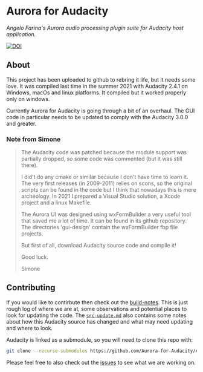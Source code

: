 # Aurora for Audacity
_Angelo Farina's Aurora audio processing plugin suite for Audacity host application._

[![DOI](https://zenodo.org/badge/DOI/10.5281/zenodo.16759727.svg)](https://doi.org/10.5281/zenodo.16759727)

## About 

This project has been uploaded to github to rebring it life, but it needs some love.
It was compiled last time in the summer 2021 with Audacity 2.4.1 on Windows, macOs and
linux platforms. It compiled but it worked properly only on windows.

Currently Aurora for Audacity is going through a bit of an overhaul. The GUI code in particular needs 
to be updated to comply with the Audacity 3.0.0 and greater.

### Note from Simone

>The Audacity code was patched because the module support was partially dropped, so some
>code was commented (but it was still there).
>
> I did't do any cmake or similar because I don't have time to learn it. The very first
>releases (in 2009-2011) relies on scons, so the original scripts can be found in the
>code but I think that nowadays this is mere archeology. In 2021 I prepared a Visual Studio
>solution, a Xcode project and a linux Makefile.
>
>The Aurora UI was designed using wxFormBuilder a very useful tool that saved me a lot of
>time. It can be found in its github repository. The directories 'gui-design' contain the
>wxFormBuilder fbp file projects.
>
>But first of all, download Audacity source code and compile it!
>
>Good luck.
>
>Simone

## Contributing

If you would like to contirbute then check out the [build-notes](https://github.com/Aurora-for-Audacity/Aurora-for-Audacity/blob/main/build-notes.md). This is just rough log of where we are at, some observations and potential places to look for updating the code. The [`src-update.md`](https://github.com/Aurora-for-Audacity/Aurora-for-Audacity/blob/main/src-updates.md) also contains some notes about how this Audacity source has changed and what may need updating and where to look.

Audacity is linked as a submodule, so you will need to clone this repo with:

```sh
git clone --recurse-submodules https://github.com/Aurora-for-Audacity/Aurora-for-Audacity.git
```

Please feel free to also check out the [issues]([./issues](https://github.com/Aurora-for-Audacity/Aurora-for-Audacity/issues)https://github.com/Aurora-for-Audacity/Aurora-for-Audacity/issues) to see what we are working on.



